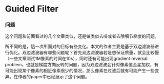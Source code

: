 # Guided Filter

### 问题

这个问题和前面看过的几个文章类似，还是做类似去噪或者去除细节梯度的问题。

所不同的是，這一次所面对的目标有些变化。本文的作者主要是基于双边滤波器进行优化。双边滤波器有哪些问题呢？首先双边滤波器若是想保证质量，就会比较慢（一些文章测试1M像素的时间在10s），同时还有可能出现gradient reversal problem，也就是梯度方向反转的问题，因为双边滤波会针对像素值金星加权，有可能出现某个像素的相近像素很少的情况，那么像素在过滤后就有可能产生一些变异。在作者的paper中已经展示了这个问题。
